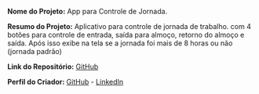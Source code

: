 **Nome do Projeto:** App para Controle de Jornada.

**Resumo do Projeto:** Aplicativo para controle de jornada de trabalho. com 4 botões para controle de entrada, saída para almoço, retorno do almoço e saída. Após isso exibe na tela se a jornada foi mais de 8 horas ou não (jornada padrão)

**Link do Repositório:** [GitHub](https://github.com/MarceloSilSantos/ControleJornadas.git)

**Perfil do Criador:** [GitHub](https://github.com/MarceloSilSantos) - [LinkedIn](https://www.linkedin.com/in/marcelo-da-silva-santos-8477a023/)